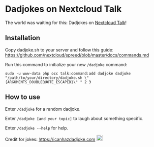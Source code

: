 # Dadjokes on Nextcloud Talk

The world was waiting for this: Dadjokes on [Nextcloud Talk](https://github.com/nextcloud/spreed)!

## Installation

Copy dadjoke.sh to your server and follow this guide: https://github.com/nextcloud/spreed/blob/master/docs/commands.md

Run this command to initialize your new `/dadjoke` command:
```
sudo -u www-data php occ talk:command:add dadjoke dadjoke "/path/to/your/directory/dadjoke.sh \"{ARGUMENTS_DOUBLEQUOTE_ESCAPED}\" " 2 3
```
## How to use

Enter `/dadjoke` for a random dadjoke.

Enter `/dadjoke [and your topic]` to laugh about something specific.

Enter `/dadjoke --help` for help.

Credit for jokes: https://icanhazdadjoke.com <img src="https://icanhazdadjoke.com/static/smile.svg" width=20px height=20px>
